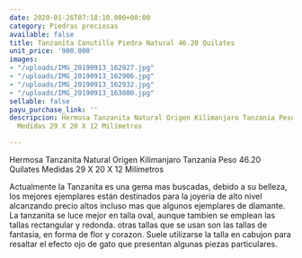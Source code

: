 ```yaml
---
date: 2020-01-26T07:18:10.000+00:00
category: Piedras preciosas
available: false
title: Tanzanita Canutillo Piedra Natural 46.20 Quilates
unit_price: '900.000'
images:
- "/uploads/IMG_20190913_162927.jpg"
- "/uploads/IMG_20190913_162906.jpg"
- "/uploads/IMG_20190913_162932.jpg"
- "/uploads/IMG_20190913_163000.jpg"
sellable: false
payu_purchase_link: ''
descripcion: Hermosa Tanzanita Natural Origen Kilimanjaro Tanzania Peso 46.20 Quilates
  Medidas 29 X 20 X 12 Milímetros

---
```

Hermosa Tanzanita Natural Origen Kilimanjaro Tanzania Peso 46.20 Quilates Medidas 29 X 20 X 12 Milímetros

Actualmente la Tanzanita es una gema mas buscadas, debido a su belleza, los mejores ejemplares están destinados para la joyería de alto nivel alcanzando precio altos incluso mas que algunos ejemplares de diamante. La tanzanita se luce mejor en talla oval, aunque tambien se emplean las tallas rectangular y redonda. otras tallas que se usan son las tallas de fantasia, en forma de flor y corazon. Suele utilizarse la talla en cabujon para resaltar el efecto ojo de gato que presentan algunas piezas particulares.